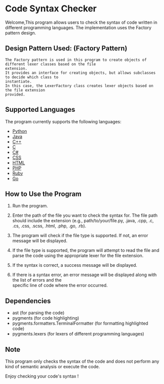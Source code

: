 # Code Syntax Checker

   Welcome,This program allows users to check the syntax of code written in different programming languages. The implementation uses the Factory pattern design.

## Design Pattern Used: (Factory Pattern)

    The Factory pattern is used in this program to create objects of different lexer classes based on the file
    extension. 
    It provides an interface for creating objects, but allows subclasses to decide which class to  
    instantiate.
    In this case, the LexerFactory class creates lexer objects based on the file extension 
    provided.

## Supported Languages

   The program currently supports the following languages:

   * [Python](https://www.python.org/)
   * [Java](https://www.java.com/)
   * [C++](https://cplusplus.com/)
   * [C](https://en.wikipedia.org/wiki/C_(programming_language))
   * [C#](https://learn.microsoft.com/en-us/dotnet/csharp/tour-of-csharp/)
   * [CSS](https://en.wikipedia.org/wiki/CSS#:~:text=Cascading%20Style%20Sheets%20(CSS)%20is,Web%2C%20alongside%20HTML%20and%20JavaScript.)
   * [HTML](https://en.wikipedia.org/wiki/HTML)
   * [PHP](https://en.wikipedia.org/wiki/PHP#:~:text=PHP%20is%20a%20general%2Dpurpose,produced%20by%20the%20PHP%20Group.)
   * [Ruby](https://www.ruby-lang.org/en/)
   * [Go](https://go.dev/)

## How to Use the Program

   1. Run the program.
   2. Enter the path of the file you want to check the syntax for. The file path should include the extension (e.g., path/to/your/file.py, .java, .cpp, .c, .cs, .css, .scss, .html, .php, .go, .rb). 
      
   3. The program will check if the file type is supported. If not, an error message will be displayed.
   4. If the file type is supported, the program will attempt to read the file and parse the code using the 
    appropriate lexer for the file extension.

   5. If the syntax is correct, a success message will be displayed.
   6. If there is a syntax error, an error message will be displayed along with the list of errors and the     
    specific line of code where the error occurred.

## Dependencies

   * ast (for parsing the code)
   * pygments (for code highlighting)
   * pygments.formatters.TerminalFormatter (for formatting highlighted code)
   * pygments.lexers (for lexers of different programming languages)

## Note

   This program only checks the syntax of the code and does not perform any kind of semantic analysis or 
   execute the code.

Enjoy checking your code's syntax !